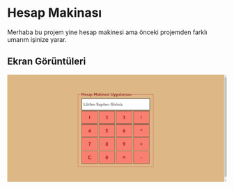 <h1>Hesap Makinası </h1>
Merhaba bu projem yine hesap makinesi ama önceki projemden farklı umarım işinize yarar.

<h2> Ekran Görüntüleri </h2>

![alt text](screen.gif)
